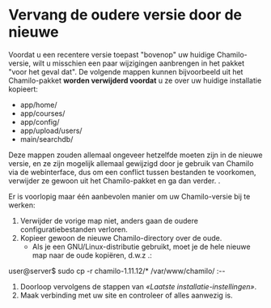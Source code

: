 # Vervang de oudere versie door de nieuwe

Voordat u een recentere versie toepast "bovenop" uw huidige Chamilo-versie, wilt u misschien een paar wijzigingen aanbrengen in het pakket "voor het geval dat". De volgende mappen kunnen bijvoorbeeld uit het Chamilo-pakket **worden verwijderd voordat** u ze over uw huidige installatie kopieert:

- app/home/
- app/courses/
- app/config/
- app/upload/users/
- main/searchdb/

Deze mappen zouden allemaal ongeveer hetzelfde moeten zijn in de nieuwe versie, en ze zijn mogelijk allemaal gewijzigd door je gebruik van Chamilo via de webinterface, dus om een conflict tussen bestanden te voorkomen, verwijder ze gewoon uit het Chamilo-pakket en ga dan verder. .

Er is voorlopig maar één aanbevolen manier om uw Chamilo-versie bij te werken:

1. Verwijder de vorige map niet, anders gaan de oudere configuratiebestanden verloren.
2. Kopieer gewoon de nieuwe Chamilo-directory over de oude.
    - Als je een GNU/Linux-distributie gebruikt, moet je de hele nieuwe map naar de oude kopiëren, d.w.z .:

user@server$ sudo cp -r chamilo-1.11.12/\* /var/www/chamilo/
:--


1. Doorloop vervolgens de stappen van *«Laatste installatie-instellingen»*.
2. Maak verbinding met uw site en controleer of alles aanwezig is.
